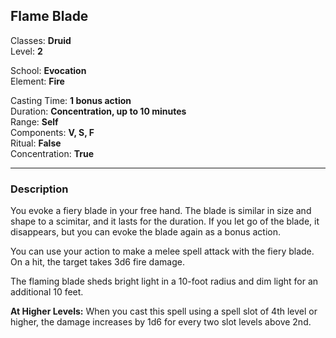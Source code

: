 ## Flame Blade

Classes: **Druid**  
Level: **2**  

School: **Evocation**  
Element: **Fire**  

Casting Time: **1 bonus action**  
Duration: **Concentration, up to 10 minutes**  
Range: **Self**  
Components: **V, S, F**  
Ritual: **False**  
Concentration: **True**  

------

### Description

You evoke a fiery blade in your free hand. The blade is similar in size and shape to a scimitar, and it lasts for the duration. If you let go of the blade, it disappears, but you can evoke the blade again as a bonus action.

You can use your action to make a melee spell attack with the fiery blade. On a hit, the target takes 3d6 fire damage.

The flaming blade sheds bright light in a 10-foot radius and dim light for an additional 10 feet.

**At Higher Levels:** When you cast this spell using a spell slot of 4th level or higher, the damage increases by 1d6 for every two slot levels above 2nd.